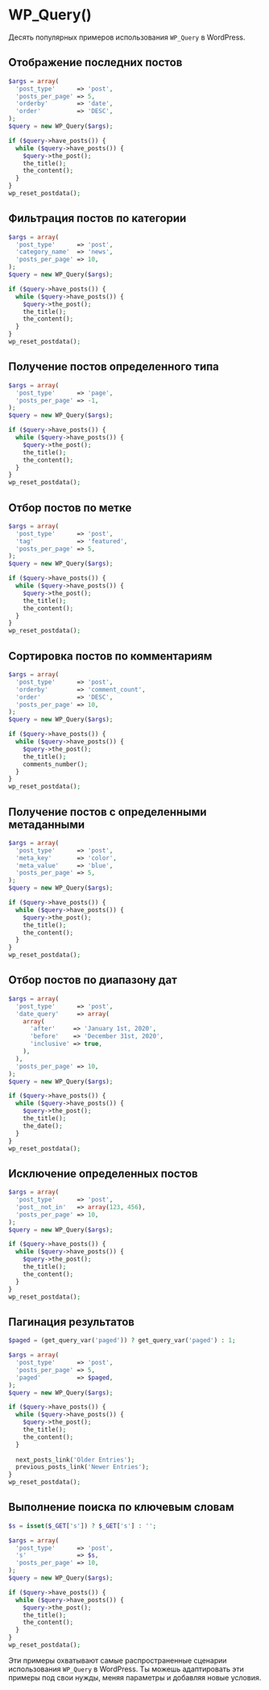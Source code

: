 # WP_Query()
Десять популярных примеров использования `WP_Query` в WordPress.

## Отображение последних постов

```php
$args = array(
  'post_type'      => 'post',
  'posts_per_page' => 5,
  'orderby'        => 'date',
  'order'          => 'DESC',
);
$query = new WP_Query($args);

if ($query->have_posts()) {
  while ($query->have_posts()) {
    $query->the_post();
    the_title();
    the_content();
  }
}
wp_reset_postdata();
```

## Фильтрация постов по категории

```php
$args = array(
  'post_type'      => 'post',
  'category_name'  => 'news',
  'posts_per_page' => 10,
);
$query = new WP_Query($args);

if ($query->have_posts()) {
  while ($query->have_posts()) {
    $query->the_post();
    the_title();
    the_content();
  }
}
wp_reset_postdata();
```

## Получение постов определенного типа

```php
$args = array(
  'post_type'      => 'page',
  'posts_per_page' => -1,
);
$query = new WP_Query($args);

if ($query->have_posts()) {
  while ($query->have_posts()) {
    $query->the_post();
    the_title();
    the_content();
  }
}
wp_reset_postdata();
```

## Отбор постов по метке

```php
$args = array(
  'post_type'      => 'post',
  'tag'            => 'featured',
  'posts_per_page' => 5,
);
$query = new WP_Query($args);

if ($query->have_posts()) {
  while ($query->have_posts()) {
    $query->the_post();
    the_title();
    the_content();
  }
}
wp_reset_postdata();
```

## Сортировка постов по комментариям

```php
$args = array(
  'post_type'      => 'post',
  'orderby'        => 'comment_count',
  'order'          => 'DESC',
  'posts_per_page' => 10,
);
$query = new WP_Query($args);

if ($query->have_posts()) {
  while ($query->have_posts()) {
    $query->the_post();
    the_title();
    comments_number();
  }
}
wp_reset_postdata();
```

## Получение постов с определенными метаданными

```php
$args = array(
  'post_type'      => 'post',
  'meta_key'       => 'color',
  'meta_value'     => 'blue',
  'posts_per_page' => 5,
);
$query = new WP_Query($args);

if ($query->have_posts()) {
  while ($query->have_posts()) {
    $query->the_post();
    the_title();
    the_content();
  }
}
wp_reset_postdata();
```

## Отбор постов по диапазону дат

```php
$args = array(
  'post_type'      => 'post',
  'date_query'     => array(
    array(
      'after'     => 'January 1st, 2020',
      'before'    => 'December 31st, 2020',
      'inclusive' => true,
    ),
  ),
  'posts_per_page' => 10,
);
$query = new WP_Query($args);

if ($query->have_posts()) {
  while ($query->have_posts()) {
    $query->the_post();
    the_title();
    the_date();
  }
}
wp_reset_postdata();
```

## Исключение определенных постов

```php
$args = array(
  'post_type'      => 'post',
  'post__not_in'   => array(123, 456),
  'posts_per_page' => 10,
);
$query = new WP_Query($args);

if ($query->have_posts()) {
  while ($query->have_posts()) {
    $query->the_post();
    the_title();
    the_content();
  }
}
wp_reset_postdata();
```

## Пагинация результатов

```php
$paged = (get_query_var('paged')) ? get_query_var('paged') : 1;

$args = array(
  'post_type'      => 'post',
  'posts_per_page' => 5,
  'paged'          => $paged,
);
$query = new WP_Query($args);

if ($query->have_posts()) {
  while ($query->have_posts()) {
    $query->the_post();
    the_title();
    the_content();
  }
  
  next_posts_link('Older Entries');
  previous_posts_link('Newer Entries');
}
wp_reset_postdata();
```

## Выполнение поиска по ключевым словам

```php
$s = isset($_GET['s']) ? $_GET['s'] : '';

$args = array(
  'post_type'      => 'post',
  's'              => $s,
  'posts_per_page' => 10,
);
$query = new WP_Query($args);

if ($query->have_posts()) {
  while ($query->have_posts()) {
    $query->the_post();
    the_title();
    the_content();
  }
}
wp_reset_postdata();
```

Эти примеры охватывают самые распространенные сценарии использования `WP_Query` в WordPress. Ты можешь адаптировать эти примеры под свои нужды, меняя параметры и добавляя новые условия.
